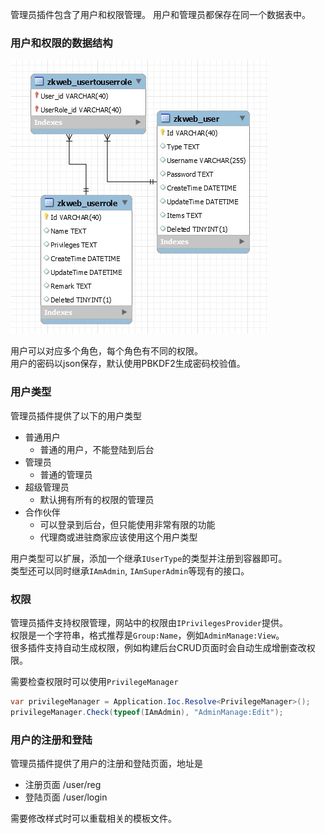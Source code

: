 管理员插件包含了用户和权限管理。
用户和管理员都保存在同一个数据表中。

### 用户和权限的数据结构

![用户和权限的ER图](../img/er_user_role.jpg)

用户可以对应多个角色，每个角色有不同的权限。<br/>
用户的密码以json保存，默认使用PBKDF2生成密码校验值。<br/>

### 用户类型

管理员插件提供了以下的用户类型

- 普通用户
	- 普通的用户，不能登陆到后台
- 管理员
	- 普通的管理员
- 超级管理员
	- 默认拥有所有的权限的管理员
- 合作伙伴
	- 可以登录到后台，但只能使用非常有限的功能
	- 代理商或进驻商家应该使用这个用户类型

用户类型可以扩展，添加一个继承`IUserType`的类型并注册到容器即可。<br/>
类型还可以同时继承`IAmAdmin`, `IAmSuperAdmin`等现有的接口。<br/>

### 权限

管理员插件支持权限管理，网站中的权限由`IPrivilegesProvider`提供。<br/>
权限是一个字符串，格式推荐是`Group:Name`，例如`AdminManage:View`。<br/>
很多插件支持自动生成权限，例如构建后台CRUD页面时会自动生成增删查改权限。<br/>

需要检查权限时可以使用`PrivilegeManager`
``` csharp
var privilegeManager = Application.Ioc.Resolve<PrivilegeManager>();
privilegeManager.Check(typeof(IAmAdmin), "AdminManage:Edit");
```

### 用户的注册和登陆

管理员插件提供了用户的注册和登陆页面，地址是

- 注册页面 /user/reg
- 登陆页面 /user/login

需要修改样式时可以重载相关的模板文件。
